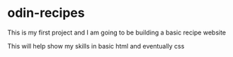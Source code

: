# odin-recipes
This is my first project and I am going to be building a basic recipe website

This will help show my skills in basic html and eventually css
